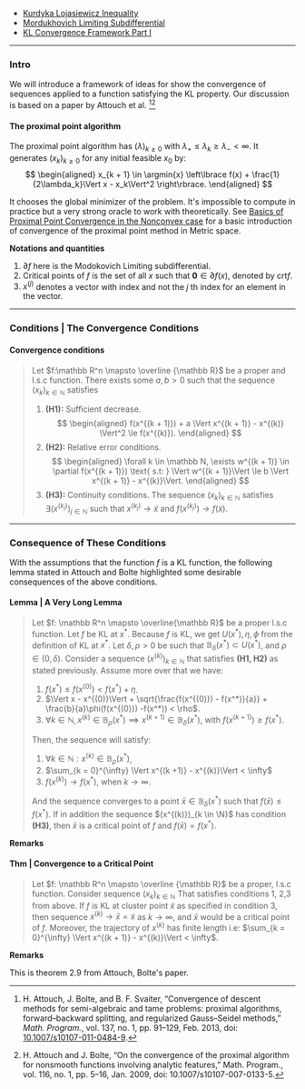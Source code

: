 - [Kurdyka Lojasiewicz Inequality](Kurdyka%20Lojasiewicz%20Inequality.md)
- [Mordukhovich Limiting Subdifferential](../Non-Smooth%20Calculus/Limiting%20Subgradient.md)
- [KL Convergence Framework Part I](KL%20Convergence%20Framework%20Part%20I.md)

---
### **Intro**

We will introduce a framework of ideas for show the convergence of sequences applied to a function satisfying the KL property. 
Our discussion is based on a paper by Attouch et al. [^1][^2]


#### **The proximal point algorithm**

The proximal point algorithm has $(\lambda)_{k \ge0}$ with $\lambda_+ \le \lambda_k \ge \lambda_- < \infty$. 
It generates $(x_k)_{k\ge 0}$ for any initial feasible $x_0$ by: 
$$
\begin{aligned}
    x_{k + 1} \in \argmin{x} \left\lbrace
        f(x) + \frac{1}{2\lambda_k}\Vert x - x_k\Vert^2
    \right\rbrace. 
\end{aligned}
$$

It chooses the global minimizer of the problem. 
It's impossible to compute in practice but a very strong oracle to work with theoretically. 
See [Basics of Proximal Point Convergence in the Nonconvex case](AMATH%20516%20Numerical%20Optimizations/Proximal%20Methods/Ekeland%20Variational%20Principle.md) for a basic introduction of convergence of the proximal point method in Metric space. 

**Notations and quantities**
1. $\partial f$ here is the Modokovich Limiting subdifferential. 
2. Critical points of $f$ is the set of all $x$ such that $\mathbf 0 \in \partial f(x)$, denoted by $\text{crt}f$. 
3. $x^{(j)}$ denotes a vector with index and not the $j$ th index for an element in the vector. 


---
### **Conditions | The Convergence Conditions**


#### **Convergence conditions**
> Let $f:\mathbb R^n \mapsto \overline {\mathbb R}$ be a proper and l.s.c function. 
> There exists some $a, b > 0$ such that the sequence $(x_k)_{k \in \mathbb N}$ satisfies 
> 1. **(H1):** Sufficient decrease. 
> $$
> \begin{aligned}
>     f(x^{(k + 1)}) + a \Vert x^{(k + 1)} - x^{(k)} \Vert^2 \le f(x^{(k)}). 
> \end{aligned}
> $$
> 2. **(H2):** Relative error conditions. 
> $$
> \begin{aligned}
>     \forall k \in \mathbb N, \exists w^{(k + 1)} \in \partial f(x^{(k + 1)}) \text{ s.t: } \Vert w^{(k + 1)}\Vert \le b \Vert x^{(k + 1)} - x^{(k)}\Vert. 
> \end{aligned}
> $$
> 3. **(H3):** Continuity conditions. 
> The sequence $(x_k)_{k \in \mathbb N}$ satisfies 
> $\exists (x^{(k_j)})_{j \in \mathbb N}$ such that 
> $x^{(k_j)}\rightarrow \tilde x$ and $f(x^{(k_j)}) \rightarrow f(\tilde x)$. 



---
### **Consequence of These Conditions**

With the assumptions that the function $f$ is a KL function, the following lemma stated in Attouch and Bolte highlighted some desirable consequences of the above conditions. 

#### **Lemma | A Very Long Lemma**
> Let $f: \mathbb R^n \mapsto \overline{\mathbb R}$ be a proper l.s.c function. 
> Let $f$ be KL at $x^*$. 
> Because $f$ is KL, we get $U(x^*), \eta, \phi$ from the definition of KL at $x^*$. 
> Let $\delta, \rho > 0$ be such that $\mathbb B_\delta(x^*) \subset U(x^*)$, and $\rho \in (0, \delta)$. 
> Consider a sequence $(x^{(k)})_{k \in \mathbb N}$ that satisfies **(H1, H2)** as stated previously. 
> Assume more over that we have: 
> 1. $f(x^*) \le f(x^{(0)}) < f(x^*) + \eta$. 
> 2. $\Vert x - x^{(0)}\Vert + \sqrt{\frac{f(x^{(0)}) - f(x^*)}{a}} + \frac{b}{a}\phi(f(x^{(0)}) -f(x^*)) < \rho$. 
> 3. $\forall k \in \mathbb N, x^{(k)} \in \mathbb B_\rho(x^*) \implies x^{(k + 1)} \in \mathbb B_\delta(x^*)$, with $f(x^{(k + 1)}) \ge f(x^*)$. 
> 
> Then, the sequence will satisfy: 
> 1. $\forall k \in \mathbb N: x^{(k)} \in \mathbb B_{\rho}(x^*)$, 
> 2. $\sum_{k = 0}^{\infty} \Vert x^{(k +1)} - x^{(k)}\Vert < \infty$
> 3. $f(x^{(k)})\rightarrow f(x^*)$, when $k\rightarrow \infty$.
>  
> And the sequence converges to a point $\bar x \in \mathbb B_{\delta}(x^*)$ such that $f(\bar x) \le f(x^*)$. 
> If in addition the sequence $(x^{(k)})_{k \in \N}$ has condition **(H3)**, then $\bar x$ is a critical point of $f$ and $f(\bar x) = f(x^*)$. 

**Remarks**


#### **Thm | Convergence to a Critical Point**
> Let $f: \mathbb R^n \mapsto \overline {\mathbb R}$ be a proper, l.s.c function. 
> Consider sequence $(x_k)_{k \in \mathbb N}$ That satisfies conditions 1, 2,3 from above. 
> If $f$ is KL at cluster point $\tilde x$ as specified in condition 3, then sequence $x^{(k)} \rightarrow \bar x = \tilde x$ as $k\rightarrow \infty$, and $\bar x$ would be a critical point of $f$. 
> Moreover, the trajectory of $x^{(k)}$ has finite length i.e: $\sum_{k = 0}^{\infty} \Vert x^{(k + 1)} - x^{(k)}\Vert < \infty$.


**Remarks**

This is theorem 2.9 from Attouch, Bolte's paper. 


[^1]: H. Attouch, J. Bolte, and B. F. Svaiter, “Convergence of descent methods for semi-algebraic and tame problems: proximal algorithms, forward–backward splitting, and regularized Gauss–Seidel methods,” _Math. Program._, vol. 137, no. 1, pp. 91–129, Feb. 2013, doi: [10.1007/s10107-011-0484-9](https://doi.org/10.1007/s10107-011-0484-9).
[^2]: H. Attouch and J. Bolte, “On the convergence of the proximal algorithm for nonsmooth functions involving analytic features,” Math. Program., vol. 116, no. 1, pp. 5–16, Jan. 2009, doi: 10.1007/s10107-007-0133-5.
